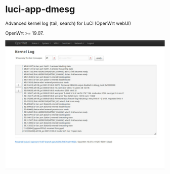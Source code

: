 # luci-app-dmesg
Advanced kernel log (tail, search) for LuCI (OpenWrt webUI)

OpenWrt >= 19.07.

![](https://github.com/gSpotx2f/luci-app-dmesg/blob/master/screenshots/01.jpg)
